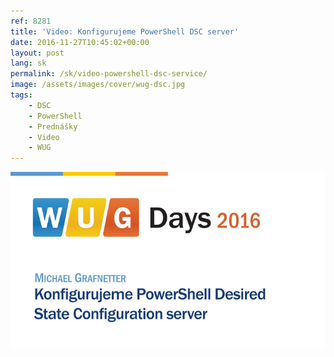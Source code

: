 ```yaml
---
ref: 8281
title: 'Video: Konfigurujeme PowerShell DSC server'
date: 2016-11-27T10:45:02+00:00
layout: post
lang: sk
permalink: /sk/video-powershell-dsc-service/
image: /assets/images/cover/wug-dsc.jpg
tags:
    - DSC
    - PowerShell
    - Prednášky
    - Video
    - WUG
---
```


[![Konfigurujeme PowerShell Desired State Configuration server](/assets/images/cover/wug-dsc.jpg)](https://www.wug.cz/zaznamy/352-WUG-Days-2016-Konfigurujeme-PowerShell-Desired-State-Configuration-server)
